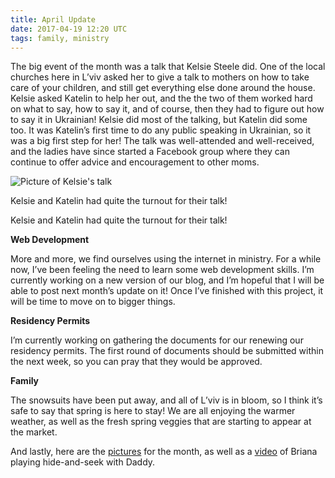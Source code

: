 ```yaml
---
title: April Update
date: 2017-04-19 12:20 UTC
tags: family, ministry
---
```


The big event of the month was a talk that Kelsie Steele did. One of the local churches here in L’viv asked her to give a talk to mothers on how to take care of your children, and still get everything else done around the house. Kelsie asked Katelin to help her out, and the the two of them worked hard on what to say, how to say it, and of course, then they had to figure out how to say it in Ukrainian! Kelsie did most of the talking, but Katelin did some too. It was Katelin’s first time to do any public speaking in Ukrainian, so it was a big first step for her! The talk was well-attended and well-received, and the ladies have since started a Facebook group where they can continue to offer advice and encouragement to other moms.

![Picture of Kelsie's talk](images/class.jpg)

<p class:"caption">Kelsie and Katelin had quite the turnout for their talk!</p>

Kelsie and Katelin had quite the turnout for their talk!

**Web Development**

More and more, we find ourselves using the internet in ministry. For a while now, I’ve been feeling the need to learn some web development skills. I’m currently working on a new version of our blog, and I’m hopeful that I will be able to post next month’s update on it! Once I’ve finished with this project, it will be time to move on to bigger things.

**Residency Permits**

I’m currently working on gathering the documents for our renewing our residency permits. The first round of documents should be submitted within the next week, so you can pray that they would be approved.

**Family**

The snowsuits have been put away, and all of L’viv is in bloom, so I think it’s safe to say that spring is here to stay! We are all enjoying the warmer weather, as well as the fresh spring veggies that are starting to appear at the market.

And lastly, here are the [pictures](https://www.facebook.com/media/set/?set=a.10155223931484600.1073741888.609714599&type=1&l=99638ec57c) for the month, as well as a [video](https://youtu.be/Sk5RlYVXBBs) of Briana playing hide-and-seek with Daddy.
